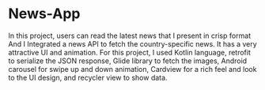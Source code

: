 # News-App

In this project, users can read the latest news that I present in crisp format And I Integrated a news API to fetch the country-specific news. It has a very attractive UI and animation. For this project, I used Kotlin language, retrofit to serialize the JSON response, Glide library to fetch the images, Android carousel for swipe up and down animation, Cardview for a rich feel and look to the UI design, and recycler view to show data.

